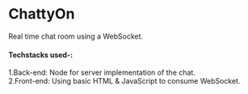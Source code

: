 # ChattyOn
Real time chat room using a WebSocket.
#### Techstacks used-:
1.Back-end: Node for server implementation of the chat. </br>
2.Front-end: Using basic HTML & JavaScript to consume WebSocket.
